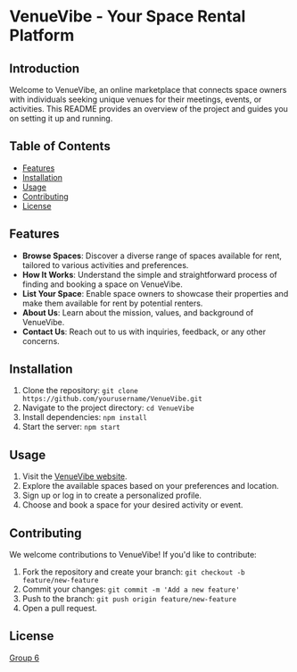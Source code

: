 # VenueVibe - Your Space Rental Platform

## Introduction

Welcome to VenueVibe, an online marketplace that connects space owners with individuals seeking unique venues for their meetings, events, or activities. This README provides an overview of the project and guides you on setting it up and running.

## Table of Contents

- [Features](#features)
- [Installation](#installation)
- [Usage](#usage)
- [Contributing](#contributing)
- [License](#license)

## Features

- **Browse Spaces**: Discover a diverse range of spaces available for rent, tailored to various activities and preferences.
- **How It Works**: Understand the simple and straightforward process of finding and booking a space on VenueVibe.
- **List Your Space**: Enable space owners to showcase their properties and make them available for rent by potential renters.
- **About Us**: Learn about the mission, values, and background of VenueVibe.
- **Contact Us**: Reach out to us with inquiries, feedback, or any other concerns.

## Installation

1. Clone the repository: `git clone https://github.com/yourusername/VenueVibe.git`
2. Navigate to the project directory: `cd VenueVibe`
3. Install dependencies: `npm install`
4. Start the server: `npm start`

## Usage

1. Visit the [VenueVibe website](http://www.venuevibe.com).
2. Explore the available spaces based on your preferences and location.
3. Sign up or log in to create a personalized profile.
4. Choose and book a space for your desired activity or event.

## Contributing

We welcome contributions to VenueVibe! If you'd like to contribute:

1. Fork the repository and create your branch: `git checkout -b feature/new-feature`
2. Commit your changes: `git commit -m 'Add a new feature'`
3. Push to the branch: `git push origin feature/new-feature`
4. Open a pull request.

## License

[Group 6](Group6)
